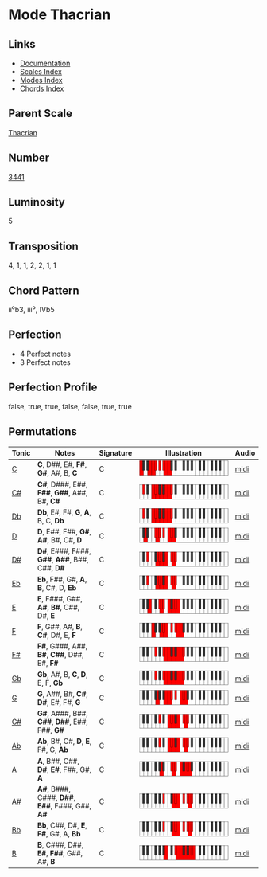 # Mode Thacrian

## Links

- [Documentation](README.md)
- [Scales Index](Scales.md)
- [Modes Index](Modes.md)
- [Chords Index](Chords.md)

## Parent Scale

[Thacrian](ScaleThacrian.md)

## Number

[3441](https://ianring.com/musictheory/scales/3441)

## Luminosity

5

## Transposition

4, 1, 1, 2, 2, 1, 1

## Chord Pattern

ii⁰b3, iii⁰, IVb5

## Perfection

- 4 Perfect notes
- 3 Perfect notes

## Perfection Profile

false, true, true, false, false, true, true

## Permutations

| Tonic | Notes | Signature | Illustration | Audio |
|-------|-------|-----------|--------------|-------|
| [C](ModeCNaturalThacrian.md) | **C**, D##, E#, **F#**, **G#**, A#, B, **C** | C | ![CNaturalThacrian](ModeCNaturalThacrian.png) | [midi](https://github.com/edipermadi/music/blob/main/docs/ModeCNaturalThacrian.mid?raw=true) |
| [C#](ModeCSharpThacrian.md) | **C#**, D###, E##, **F##**, **G##**, A##, B#, **C#** | C | ![CSharpThacrian](ModeCSharpThacrian.png) | [midi](https://github.com/edipermadi/music/blob/main/docs/ModeCSharpThacrian.mid?raw=true) |
| [Db](ModeDFlatThacrian.md) | **Db**, E#, F#, **G**, **A**, B, C, **Db** | C | ![DFlatThacrian](ModeDFlatThacrian.png) | [midi](https://github.com/edipermadi/music/blob/main/docs/ModeDFlatThacrian.mid?raw=true) |
| [D](ModeDNaturalThacrian.md) | **D**, E##, F##, **G#**, **A#**, B#, C#, **D** | C | ![DNaturalThacrian](ModeDNaturalThacrian.png) | [midi](https://github.com/edipermadi/music/blob/main/docs/ModeDNaturalThacrian.mid?raw=true) |
| [D#](ModeDSharpThacrian.md) | **D#**, E###, F###, **G##**, **A##**, B##, C##, **D#** | C | ![DSharpThacrian](ModeDSharpThacrian.png) | [midi](https://github.com/edipermadi/music/blob/main/docs/ModeDSharpThacrian.mid?raw=true) |
| [Eb](ModeEFlatThacrian.md) | **Eb**, F##, G#, **A**, **B**, C#, D, **Eb** | C | ![EFlatThacrian](ModeEFlatThacrian.png) | [midi](https://github.com/edipermadi/music/blob/main/docs/ModeEFlatThacrian.mid?raw=true) |
| [E](ModeENaturalThacrian.md) | **E**, F###, G##, **A#**, **B#**, C##, D#, **E** | C | ![ENaturalThacrian](ModeENaturalThacrian.png) | [midi](https://github.com/edipermadi/music/blob/main/docs/ModeENaturalThacrian.mid?raw=true) |
| [F](ModeFNaturalThacrian.md) | **F**, G##, A#, **B**, **C#**, D#, E, **F** | C | ![FNaturalThacrian](ModeFNaturalThacrian.png) | [midi](https://github.com/edipermadi/music/blob/main/docs/ModeFNaturalThacrian.mid?raw=true) |
| [F#](ModeFSharpThacrian.md) | **F#**, G###, A##, **B#**, **C##**, D##, E#, **F#** | C | ![FSharpThacrian](ModeFSharpThacrian.png) | [midi](https://github.com/edipermadi/music/blob/main/docs/ModeFSharpThacrian.mid?raw=true) |
| [Gb](ModeGFlatThacrian.md) | **Gb**, A#, B, **C**, **D**, E, F, **Gb** | C | ![GFlatThacrian](ModeGFlatThacrian.png) | [midi](https://github.com/edipermadi/music/blob/main/docs/ModeGFlatThacrian.mid?raw=true) |
| [G](ModeGNaturalThacrian.md) | **G**, A##, B#, **C#**, **D#**, E#, F#, **G** | C | ![GNaturalThacrian](ModeGNaturalThacrian.png) | [midi](https://github.com/edipermadi/music/blob/main/docs/ModeGNaturalThacrian.mid?raw=true) |
| [G#](ModeGSharpThacrian.md) | **G#**, A###, B##, **C##**, **D##**, E##, F##, **G#** | C | ![GSharpThacrian](ModeGSharpThacrian.png) | [midi](https://github.com/edipermadi/music/blob/main/docs/ModeGSharpThacrian.mid?raw=true) |
| [Ab](ModeAFlatThacrian.md) | **Ab**, B#, C#, **D**, **E**, F#, G, **Ab** | C | ![AFlatThacrian](ModeAFlatThacrian.png) | [midi](https://github.com/edipermadi/music/blob/main/docs/ModeAFlatThacrian.mid?raw=true) |
| [A](ModeANaturalThacrian.md) | **A**, B##, C##, **D#**, **E#**, F##, G#, **A** | C | ![ANaturalThacrian](ModeANaturalThacrian.png) | [midi](https://github.com/edipermadi/music/blob/main/docs/ModeANaturalThacrian.mid?raw=true) |
| [A#](ModeASharpThacrian.md) | **A#**, B###, C###, **D##**, **E##**, F###, G##, **A#** | C | ![ASharpThacrian](ModeASharpThacrian.png) | [midi](https://github.com/edipermadi/music/blob/main/docs/ModeASharpThacrian.mid?raw=true) |
| [Bb](ModeBFlatThacrian.md) | **Bb**, C##, D#, **E**, **F#**, G#, A, **Bb** | C | ![BFlatThacrian](ModeBFlatThacrian.png) | [midi](https://github.com/edipermadi/music/blob/main/docs/ModeBFlatThacrian.mid?raw=true) |
| [B](ModeBNaturalThacrian.md) | **B**, C###, D##, **E#**, **F##**, G##, A#, **B** | C | ![BNaturalThacrian](ModeBNaturalThacrian.png) | [midi](https://github.com/edipermadi/music/blob/main/docs/ModeBNaturalThacrian.mid?raw=true) |
